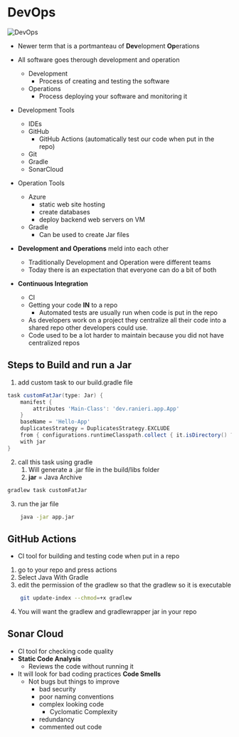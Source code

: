 # DevOps
![DevOps](https://devopedia.org/images/article/54/7602.1513404277.png)
- Newer term  that is a portmanteau of **Dev**elopment **Op**erations
- All software goes therough development and operation
  - Development 
    - Process of creating and testing the software
  - Operations
    - Process deploying your software and monitoring it

- Development Tools
  - IDEs
  - GitHub
    - GitHub Actions (automatically test our code when put in the repo)
  - Git
  - Gradle
  - SonarCloud
- Operation Tools
  - Azure
    - static web site hosting
    - create databases
    - deploy backend web servers on VM
  - Gradle
    - Can be used to create Jar files
- **Development and Operations** meld into each other
  - Traditionally Development and Operation were different teams
  - Today there is an expectation that everyone can do a bit of both

- **Continuous Integration**
  - CI
  - Getting your code **IN** to a repo
    - Automated tests are usually run when code is put in the repo
  - As developers work on a project they centralize all their code into a shared repo other developers could use.
  - Code used to be a lot harder to maintain because you did not have centralized repos


## Steps to Build and run a Jar
1. add custom task to our build.gradle file
```groovy
task customFatJar(type: Jar) {
    manifest {
        attributes 'Main-Class': 'dev.ranieri.app.App'
    }
    baseName = 'Hello-App'
    duplicatesStrategy = DuplicatesStrategy.EXCLUDE
    from { configurations.runtimeClasspath.collect { it.isDirectory() ? it : zipTree(it) } }
    with jar
}
```
2. call this task using gradle
   1. Will generate a .jar file in the build/libs folder
   2. **jar** = Java Archive
```bash
gradlew task customFatJar
```
3. run the jar file
```bash
    java -jar app.jar
```
## GitHub Actions
- CI tool for building and testing code when put in a repo
1. go to your repo and press actions
2. Select Java With Gradle
3. edit the permission of the gradlew so that the gradlew so it is executable
```bash
    git update-index --chmod=+x gradlew
```
4. You will want the gradlew and gradlewrapper jar in your repo

## Sonar Cloud
- CI tool for checking code quality
- **Static Code Analysis**
  - Reviews the code without running it
- It will look for bad coding practices **Code Smells**
  - Not bugs but things to improve
    - bad security
    - poor naming conventions
    - complex looking code
      - Cyclomatic Complexity
    - redundancy
    - commented out code
